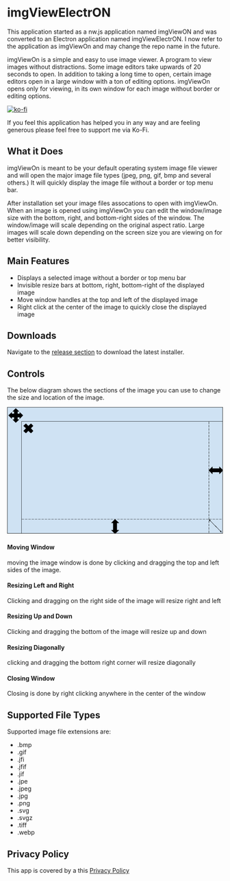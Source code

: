 # imgViewElectrON
This application started as a nw.js application named imgViewON and was converted to an Electron application named imgViewElectrON. I now refer to the application as imgViewOn and may change the repo name in the future. 

imgViewOn is a simple and easy to use image viewer. A program to view images without distractions. Some image editors take upwards of 20 seconds to open. In addition to taking a long time to open, certain image editors open in a large window with a ton of editing options. imgViewOn opens only for viewing, in its own window for each image without border or editing options.

[![ko-fi](https://www.ko-fi.com/img/githubbutton_sm.svg)](https://ko-fi.com/X8X017RCE)

If you feel this application has helped you in any way and are feeling generous please feel free to support me via Ko-Fi.

## What it Does
imgViewOn is meant to be your default operating system image file viewer and will open the major image file types (jpeg, png, gif, bmp and several others.) It will quickly display the image file without a border or top menu bar. 

After installation set your image files assocations to open with imgViewOn. When an image is opened using imgViewOn you can edit the window/image size with the bottom, right, and bottom-right sides of the window. The window/image will scale depending on the original aspect ratio. Large images will scale down depending on the screen size you are viewing on for better visibility.

## Main Features
- Displays a selected image without a border or top menu bar
- Invisible resize bars at bottom, right, bottom-right of the displayed image
- Move window handles at the top and left of the displayed image
- Right click at the center of the image to quickly close the displayed image

## Downloads
Navigate to the [release section](https://github.com/raisedwizardry/imgViewElectrON/releases) to download the latest installer.

## Controls
The below diagram shows the sections of the image you can use to change the size and location of the image.

![](https://raw.githubusercontent.com/raisedwizardry/imgViewElectrON/master/imgViewElectrON/assets/sizing.png?raw=true)

#### Moving Window
moving the image window is done by clicking and dragging the top and left sides of the image.

#### Resizing Left and Right
Clicking and dragging on the right side of the image will resize right and left

#### Resizing Up and Down
Clicking and dragging the bottom of the image will resize up and down

#### Resizing Diagonally
clicking and dragging the bottom right corner will resize diagonally

#### Closing Window
Closing is done by right clicking anywhere in the center of the window

## Supported File Types
Supported image file extensions are:

- .bmp
- .gif
- .jfi
- .jfif
- .jif
- .jpe
- .jpeg
- .jpg
- .png
- .svg
- .svgz
- .tiff
- .webp

## Privacy Policy
This app is covered by a this [Privacy Policy](https://www.privacypolicygenerator.info/live.php?token=n0EhAZuX8wgSiNSu4nzTckKyEKrxNb8O)